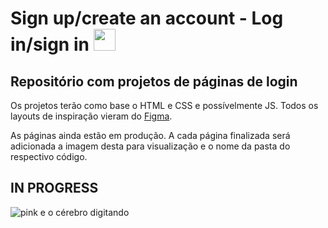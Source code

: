 # Sign up/create an account - Log in/sign in <img width="35" height="35" src="./pagina-de-login.png"/>

## Repositório com projetos de páginas de login
Os projetos terão como base o HTML e CSS e possívelmente JS.
Todos os layouts de inspiração vieram do [Figma](https://www.figma.com/file/qG440cVH87IAm8RNjvHMe7/50-Web-Sign-up%2Flog-in-designs-(Community)?type=design&node-id=0-1&mode=design&t=lB8Du0srEwkt5BGN-0).

As páginas ainda estão em produção. A cada página finalizada será adicionada a imagem desta para visualização e o nome da pasta do respectivo código.

## IN PROGRESS

<img src="https://i.pinimg.com/originals/9d/00/79/9d0079b9f31783556bd48f128ebd9370.gif" alt="pink e o cérebro digitando">